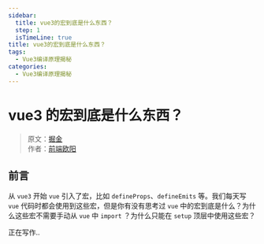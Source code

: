 ```yaml
---
sidebar:
  title: vue3的宏到底是什么东西？
  step: 1
  isTimeLine: true
title: vue3的宏到底是什么东西？
tags:
  - Vue3编译原理揭秘
categories:
  - Vue3编译原理揭秘
---
```


# vue3 的宏到底是什么东西？

> 原文：[掘金](https://juejin.cn/post/7335721246931189795) 
> <br/> 作者：[前端欧阳](https://juejin.cn/column/7340830470463242278)

## 前言

从 `vue3` 开始 `vue` 引入了宏，比如 `defineProps`、`defineEmits` 等。我们每天写 `vue` 代码时都会使用到这些宏，但是你有没有思考过 `vue` 中的宏到底是什么？为什么这些宏不需要手动从 `vue` 中 `import` ？为什么只能在 `setup` 顶层中使用这些宏？

正在写作..